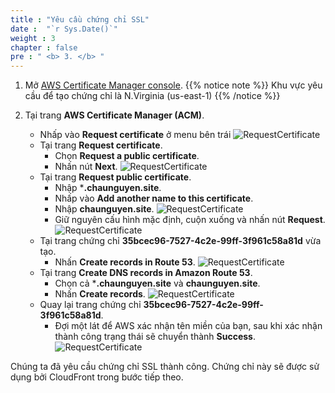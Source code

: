 ```yaml
---
title : "Yêu cầu chứng chỉ SSL"
date :  "`r Sys.Date()`" 
weight : 3
chapter : false
pre : " <b> 3. </b> "
---
```

1. Mở [AWS Certificate Manager console](https://us-east-1.console.aws.amazon.com/acm/home?region=us-east-1#/welcome).
{{% notice note %}}
Khu vực yêu cầu để tạo chứng chỉ là N.Virginia (us-east-1)
{{% /notice %}}

2. Tại trang **AWS Certificate Manager (ACM)**.
    - Nhấp vào **Request certificate** ở menu bên trái
      ![RequestCertificate](/images/000082-Book-store-Setup-ACM-Route-53-and-Cloud-front/temp/1/14.png?width=90pc)
    - Tại trang **Request certificate**.
      - Chọn **Request a public certificate**.
      - Nhấn nút **Next**.
        ![RequestCertificate](/images/000082-Book-store-Setup-ACM-Route-53-and-Cloud-front/temp/1/15.png?width=90pc)
    - Tại trang **Request public certificate**.
      - Nhập ***.chaunguyen.site**.
      - Nhấp vào **Add another name to this certificate**.
      - Nhập **chaunguyen.site**.
        ![RequestCertificate](/images/000082-Book-store-Setup-ACM-Route-53-and-Cloud-front/temp/1/16.png?width=90pc)
      - Giữ nguyên cấu hình mặc định, cuộn xuống và nhấn nút **Request**.
        ![RequestCertificate](/images/000082-Book-store-Setup-ACM-Route-53-and-Cloud-front/temp/1/17.png?width=90pc)
    - Tại trang chứng chỉ **35bcec96-7527-4c2e-99ff-3f961c58a81d** vừa tạo.
      - Nhấn **Create records in Route 53**.
        ![RequestCertificate](/images/000082-Book-store-Setup-ACM-Route-53-and-Cloud-front/temp/1/18.png?width=90pc)
    - Tại trang **Create DNS records in Amazon Route 53**.
      - Chọn cả ***.chaunguyen.site** và **chaunguyen.site**.
      - Nhấn **Create records**.
        ![RequestCertificate](/images/000082-Book-store-Setup-ACM-Route-53-and-Cloud-front/temp/1/19.png?width=90pc)
    - Quay lại trang chứng chỉ **35bcec96-7527-4c2e-99ff-3f961c58a81d**.
      - Đợi một lát để AWS xác nhận tên miền của bạn, sau khi xác nhận thành công trạng thái sẽ chuyển thành **Success**.
        ![RequestCertificate](/images/000082-Book-store-Setup-ACM-Route-53-and-Cloud-front/temp/1/20.png?width=90pc)

Chúng ta đã yêu cầu chứng chỉ SSL thành công. Chứng chỉ này sẽ được sử dụng bởi CloudFront trong bước tiếp theo.
